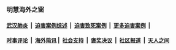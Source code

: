 
### 明慧海外之窗

####  [武汉肺炎](indexes/365.md?t=05201201) &nbsp;|&nbsp;  [迫害案例综述](indexes/328.md?t=05201201) &nbsp;|&nbsp; [迫害致死案例](indexes/277.md?t=05201201)  &nbsp;|&nbsp; [更多迫害案例](indexes/81.md?t=05201201)  &nbsp;|&nbsp; 
####  [时事评论](indexes/19.md?t=05201201) &nbsp;|&nbsp; [海外简讯](indexes/245.md?t=05201201)&nbsp;|&nbsp;  [社会支持](indexes/140.md?t=05201201) &nbsp;|&nbsp; [褒奖决议](indexes/282.md?t=05201201) &nbsp;|&nbsp; [社区报道](indexes/91.md?t=05201201)  &nbsp;|&nbsp; [天人之间](indexes/78.md?t=05201201) 

